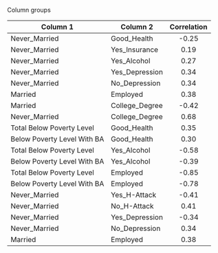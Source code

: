 Column groups



| Column 1                    | Column 2       | Correlation |
| --------------------------- | -------------- | :---------: |
| Never_Married               | Good_Health    |    -0.25    |
| Never_Married               | Yes_Insurance  |    0.19     |
| Never_Married               | Yes_Alcohol    |    0.27     |
| Never_Married               | Yes_Depression |    0.34     |
| Never_Married               | No_Depression  |    0.34     |
| Married                     | Employed       |    0.38     |
| Married                     | College_Degree |    -0.42    |
| Never_Married               | College_Degree |    0.68     |
| Total Below Poverty Level   | Good_Health    |    0.35     |
| Below Poverty Level With BA | Good_Health    |    0.30     |
| Total Below Poverty Level   | Yes_Alcohol    |    -0.58    |
| Below Poverty Level With BA | Yes_Alcohol    |    -0.39    |
| Total Below Poverty Level   | Employed       |    -0.85    |
| Below Poverty Level With BA | Employed       |    -0.78    |
| Never_Married               | Yes_H-Attack   |    -0.41    |
| Never_Married               | No_H-Attack    |    0.41     |
| Never_Married               | Yes_Depression |    -0.34    |
| Never_Married               | No_Depression  |    0.34     |
| Married                     | Employed       |    0.38     |

